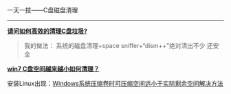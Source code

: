 一天一技——C盘磁盘清理

---

[**请问如何高效的清理C盘垃圾?**](https://www.zhihu.com/question/34830090)

> 我的做法：  系统的磁盘清理+space sniffer+“dism++”绝对清出不少  还安全

[**win7 C盘空间越来越小如何清理？**](https://www.zhihu.com/question/21146701)

安装Linux出现：[Windows系统压缩卷时可压缩空间远小于实际剩余空间解决方法](https://blog.csdn.net/rained_99/article/details/54023914) 